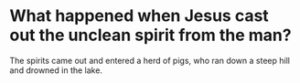 # What happened when Jesus cast out the unclean spirit from the man?

The spirits came out and entered a herd of pigs, who ran down a steep hill and drowned in the lake.
